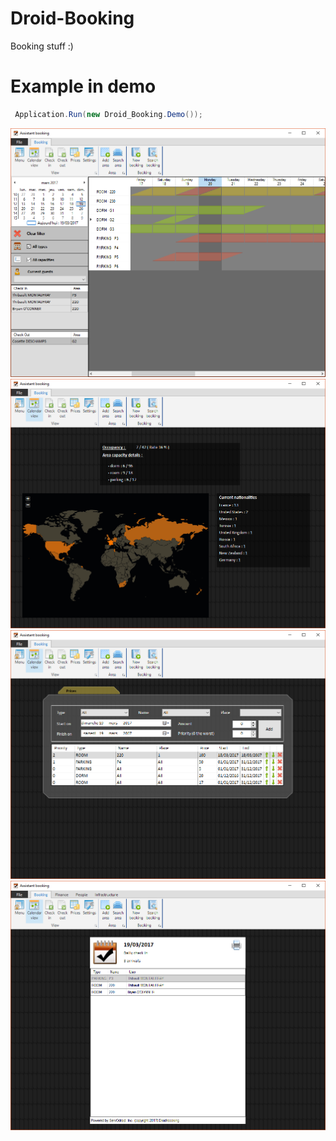 # Droid-Booking
Booking stuff :)

# Example in demo

```csharp
 Application.Run(new Droid_Booking.Demo());
```
<img src="./Demo1.png" />
<img src="./Demo2.png" />
<img src="./Demo3.png" />
<img src="./Demo4.png" />
